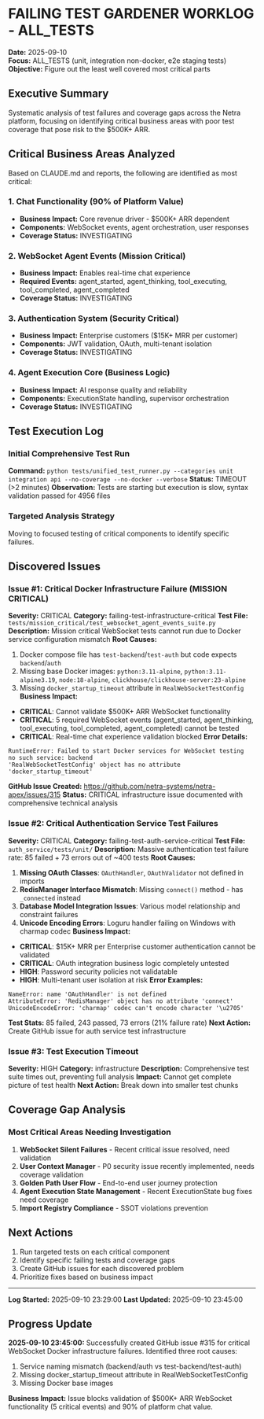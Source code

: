 # FAILING TEST GARDENER WORKLOG - ALL_TESTS
**Date:** 2025-09-10  
**Focus:** ALL_TESTS (unit, integration non-docker, e2e staging tests)  
**Objective:** Figure out the least well covered most critical parts  

## Executive Summary
Systematic analysis of test failures and coverage gaps across the Netra platform, focusing on identifying critical business areas with poor test coverage that pose risk to the $500K+ ARR.

## Critical Business Areas Analyzed
Based on CLAUDE.md and reports, the following are identified as most critical:

### 1. **Chat Functionality (90% of Platform Value)**
- **Business Impact:** Core revenue driver - $500K+ ARR dependent
- **Components:** WebSocket events, agent orchestration, user responses
- **Coverage Status:** INVESTIGATING

### 2. **WebSocket Agent Events (Mission Critical)**
- **Business Impact:** Enables real-time chat experience
- **Required Events:** agent_started, agent_thinking, tool_executing, tool_completed, agent_completed
- **Coverage Status:** INVESTIGATING

### 3. **Authentication System (Security Critical)**
- **Business Impact:** Enterprise customers ($15K+ MRR per customer)
- **Components:** JWT validation, OAuth, multi-tenant isolation
- **Coverage Status:** INVESTIGATING

### 4. **Agent Execution Core (Business Logic)**
- **Business Impact:** AI response quality and reliability
- **Components:** ExecutionState handling, supervisor orchestration
- **Coverage Status:** INVESTIGATING

## Test Execution Log

### Initial Comprehensive Test Run
**Command:** `python tests/unified_test_runner.py --categories unit integration api --no-coverage --no-docker --verbose`
**Status:** TIMEOUT (>2 minutes)
**Observation:** Tests are starting but execution is slow, syntax validation passed for 4956 files

### Targeted Analysis Strategy
Moving to focused testing of critical components to identify specific failures.

## Discovered Issues

### Issue #1: Critical Docker Infrastructure Failure (MISSION CRITICAL)
**Severity:** CRITICAL
**Category:** failing-test-infrastructure-critical
**Test File:** `tests/mission_critical/test_websocket_agent_events_suite.py`
**Description:** Mission critical WebSocket tests cannot run due to Docker service configuration mismatch
**Root Causes:**
1. Docker compose file has `test-backend`/`test-auth` but code expects `backend`/`auth`
2. Missing base Docker images: `python:3.11-alpine`, `python:3.11-alpine3.19`, `node:18-alpine`, `clickhouse/clickhouse-server:23-alpine`
3. Missing `docker_startup_timeout` attribute in `RealWebSocketTestConfig`
**Business Impact:** 
- **CRITICAL**: Cannot validate $500K+ ARR WebSocket functionality
- **CRITICAL**: 5 required WebSocket events (agent_started, agent_thinking, tool_executing, tool_completed, agent_completed) cannot be tested
- **CRITICAL**: Real-time chat experience validation blocked
**Error Details:**
```
RuntimeError: Failed to start Docker services for WebSocket testing
no such service: backend
'RealWebSocketTestConfig' object has no attribute 'docker_startup_timeout'
```
**GitHub Issue Created:** https://github.com/netra-systems/netra-apex/issues/315
**Status:** CRITICAL infrastructure issue documented with comprehensive technical analysis

### Issue #2: Critical Authentication Service Test Failures
**Severity:** CRITICAL
**Category:** failing-test-auth-service-critical
**Test File:** `auth_service/tests/unit/`
**Description:** Massive authentication test failure rate: 85 failed + 73 errors out of ~400 tests
**Root Causes:**
1. **Missing OAuth Classes**: `OAuthHandler`, `OAuthValidator` not defined in imports
2. **RedisManager Interface Mismatch**: Missing `connect()` method - has `_connected` instead
3. **Database Model Integration Issues**: Various model relationship and constraint failures
4. **Unicode Encoding Errors**: Loguru handler failing on Windows with charmap codec
**Business Impact:**
- **CRITICAL**: $15K+ MRR per Enterprise customer authentication cannot be validated
- **CRITICAL**: OAuth integration business logic completely untested
- **HIGH**: Password security policies not validatable
- **HIGH**: Multi-tenant user isolation at risk
**Error Examples:**
```
NameError: name 'OAuthHandler' is not defined
AttributeError: 'RedisManager' object has no attribute 'connect'
UnicodeEncodeError: 'charmap' codec can't encode character '\u2705'
```
**Test Stats:** 85 failed, 243 passed, 73 errors (21% failure rate)
**Next Action:** Create GitHub issue for auth service test infrastructure

### Issue #3: Test Execution Timeout  
**Severity:** HIGH
**Category:** infrastructure
**Description:** Comprehensive test suite times out, preventing full analysis
**Impact:** Cannot get complete picture of test health
**Next Action:** Break down into smaller test chunks

## Coverage Gap Analysis

### Most Critical Areas Needing Investigation
1. **WebSocket Silent Failures** - Recent critical issue resolved, need validation
2. **User Context Manager** - P0 security issue recently implemented, needs coverage validation  
3. **Golden Path User Flow** - End-to-end user journey protection
4. **Agent Execution State Management** - Recent ExecutionState bug fixes need coverage
5. **Import Registry Compliance** - SSOT violations prevention

## Next Actions
1. Run targeted tests on each critical component
2. Identify specific failing tests and coverage gaps
3. Create GitHub issues for each discovered problem
4. Prioritize fixes based on business impact

---
**Log Started:** 2025-09-10 23:29:00
**Last Updated:** 2025-09-10 23:45:00

## Progress Update
**2025-09-10 23:45:00:** Successfully created GitHub issue #315 for critical WebSocket Docker infrastructure failures. Identified three root causes:
1. Service naming mismatch (backend/auth vs test-backend/test-auth)
2. Missing docker_startup_timeout attribute in RealWebSocketTestConfig 
3. Missing Docker base images

**Business Impact:** Issue blocks validation of $500K+ ARR WebSocket functionality (5 critical events) and 90% of platform chat value.